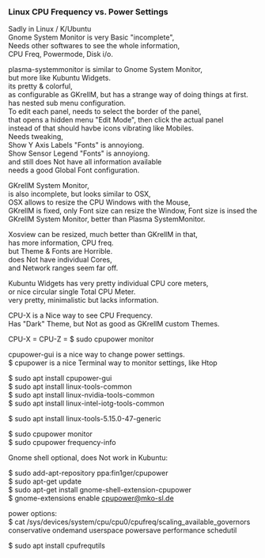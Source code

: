 ### Linux CPU Frequency vs. Power Settings </p>

Sadly in Linux / K/Ubuntu </br>
Gnome System Monitor is very Basic "incomplete",</br>
Needs other softwares to see the whole information, </br>
CPU Freq, Powermode, Disk i/o. </p>

plasma-systemmonitor is similar to Gnome System Monitor, </br>
but more like Kubuntu Widgets.</br>
its pretty & colorful, </br>
as configurable as GKrellM, but has a strange way of doing things at first.</br>
has nested sub menu configuration.</br>
To edit each panel, needs to select the border of the panel,</br> 
that opens a hidden menu "Edit Mode", then click the actual panel </br>
instead of that should havbe icons vibrating like Mobiles.</br> 
Needs tweaking, </br>
Show Y Axis Labels "Fonts" is annoyiong.</br>
Show Sensor Legend "Fonts" is annoyiong.</br> 
and still does Not have all information available </br>
needs a good Global Font configuration.</p>

GKrellM System Monitor, </br>
is also incomplete, but looks similar to OSX,</br>
OSX allows to resize the CPU Windows with the Mouse,</br>
GKrellM is fixed, only Font size can resize the Window,
Font size is insed the GKrellM System Monitor, better than Plasma SystemMonitor.</p>

Xosview can be resized, much better than GKrellM in that,</br>
has more information, CPU freq.</br>
but Theme & Fonts are Horrible.</br>
does Not have individual Cores, </br>
and Network ranges seem far off.</p>

Kubuntu Widgets has very pretty individual CPU core meters, </br>
or nice circular single Total CPU Meter.</br>
very pretty, minimalistic but lacks information.</p>

CPU-X is a Nice way to see CPU Frequency. </br>
Has "Dark" Theme, but Not as good as GKrellM custom Themes.</p>

CPU-X = CPU-Z = $ sudo cpupower monitor </p>

cpupower-gui is a nice way to change power settings.</br>
$ cpupower is a nice Terminal way to monitor settings, like Htop </p>

$ sudo apt install cpupower-gui </br>
$ sudo apt install linux-tools-common </br>
$ sudo apt install linux-nvidia-tools-common </br>
$ sudo apt install linux-intel-iotg-tools-common </p>
$ sudo apt install linux-tools-5.15.0-47-generic </p>

$ sudo cpupower monitor </br>
$ sudo cpupower frequency-info </p>

Gnome shell optional, does Not work in Kubuntu: </p>

$ sudo add-apt-repository ppa:fin1ger/cpupower </br>
$ sudo apt-get update </br>
$ sudo apt-get install gnome-shell-extension-cpupower </br>
$ gnome-extensions enable cpupower@mko-sl.de </p>

power options: </br>
$ cat /sys/devices/system/cpu/cpu0/cpufreq/scaling_available_governors </br> 
conservative ondemand userspace powersave performance schedutil <p>

$ sudo apt install cpufrequtils </br>
